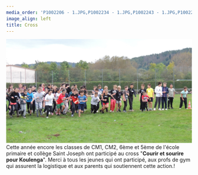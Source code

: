 ```yaml
---
media_order: 'P1002206 - 1.JPG,P1002234 - 1.JPG,P1002243 - 1.JPG,P1002252 - 1.JPG,Colette 3.JPG,VOEUX 2023.jpeg,2022-12-17-10-16-12.jpg,DSCN0285 - Copie.JPG,DSCN0277.JPG,Voeux 2024.jpeg,Bulletin adgésion 2024.jpeg,2022-12-17-10-20-18 6.jpg,2022-12-17-10-20-18 6.jpg'
image_align: left
title: Cross
---
```


![DSCN0567%20-%20Copie](DSCN0567%20-%20Copie.JPG "DSCN0567%20-%20Copie")
Cette année encore les classes de CM1, CM2, 6ème et 5ème de l'école primaire et collège Saint Joseph ont participé au cross
"**Courir et sourire pour Koulenga**".
Merci à tous les jeunes qui ont participé, aux profs de gym qui assurent la logistique et aux parents qui soutiennent cette action.!







